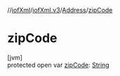 //[iofXml](../../../index.md)/[iofXml.v3](../index.md)/[Address](index.md)/[zipCode](zip-code.md)

# zipCode

[jvm]\
protected open var [zipCode](zip-code.md): [String](https://docs.oracle.com/javase/8/docs/api/java/lang/String.html)

